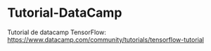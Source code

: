 # Tutorial-DataCamp
Tutorial de datacamp TensorFlow: https://www.datacamp.com/community/tutorials/tensorflow-tutorial
